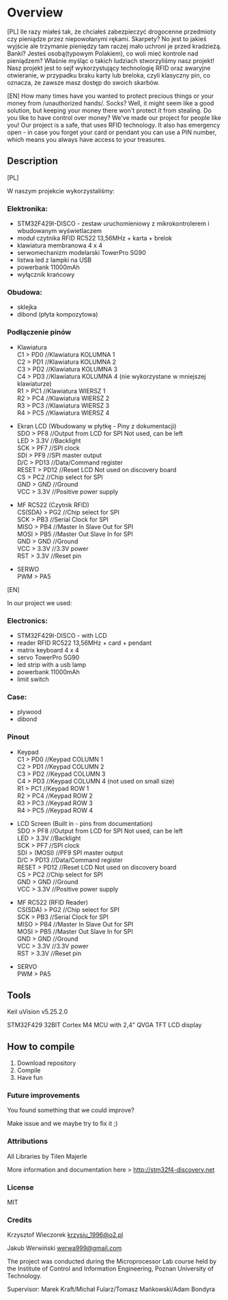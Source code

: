 # Overview 
[PL] 
Ile razy miałeś tak, że chciałeś zabezpieczyć drogocenne przedmioty czy pieniądze przez niepowołanymi rękami. Skarpety? No jest to jakieś wyjście ale trzymanie pieniędzy tam raczej mało uchroni je przed kradzieżą. Banki? Jesteś osobą(typowym Polakiem), co woli mieć kontrole nad pieniądzem? Właśnie myśląc o takich ludziach stworzyliśmy nasz projekt! 
Nasz projekt jest to sejf wykorzystujący technologię RFID oraz awaryjne otwieranie, w przypadku braku karty lub breloka,  czyli klasyczny pin, co oznacza, że zawsze masz dostęp do swoich skarbów. 

[EN]
How many times have you wanted to protect precious things or your money from /unauthorized hands/. Socks? Well, it might seem like a good solution, but keeping your money there won't protect it from stealing. Do you like to have control over money? We've made our project for people like you!
Our project is a safe, that uses RFID technology. It also has emergency open - in case you forget your card or pendant you can use a PIN number, which means you always have access to your treasures.

## Description 
[PL]

W naszym projekcie wykorzystaliśmy: 
### Elektronika:
- STM32F429I-DISCO - zestaw uruchomieniowy z mikrokontrolerem i wbudowanym wyświetlaczem
- moduł czytnika RFID RC522 13,56MHz + karta + brelok
- klawiatura membranowa 4 x 4
- serwomechanizm modelarski TowerPro SG90
- listwa led z lampki na USB
- powerbank 11000mAh
- wyłącznik krańcowy

### Obudowa:
- sklejka 
- dibond (płyta kompozytowa)

### Podłączenie pinów

- Klawiatura<br />
	C1	>	PD0			//Klawiatura KOLUMNA 1<br />
	C2	>	PD1			//Klawiatura KOLUMNA 2<br />
	C3	>	PD2			//Klawiatura KOLUMNA 3<br />
	C4	>	PD3			//Klawiatura KOLUMNA 4 (nie wykorzystane w mniejszej klawiaturze)<br />
	R1	>	PC1			//Klawiatura WIERSZ 1<br />
	R2	>	PC4			//Klawiatura WIERSZ 2<br />
	R3	>	PC3			//Klawiatura WIERSZ 3<br />
	R4	>	PC5			//Klawiatura WIERSZ 4<br />
	
- Ekran LCD (Wbudowany w płytkę - Piny z dokumentacji)<br />
	SDO		>	PF8		//Output from LCD for SPI	Not used, can be left<br />
	LED		>	3.3V	//Backlight	<br />
	SCK		>	PF7		//SPI clock	<br />
	SDI		>	PF9		//SPI master output	<br />
	D/C		>	PD13	//Data/Command register	<br />
	RESET	>	PD12	//Reset LCD	Not used on discovery board<br />
	CS		>	PC2		//Chip select for SPI	<br />
	GND		>	GND		//Ground	<br />
	VCC		>	3.3V	//Positive power supply<br />
	
- MF RC522 (Czytnik RFID)<br />
	CS(SDA)	>	PG2		//Chip select for SPI<br />
	SCK		>	PB3		//Serial Clock for SPI<br />
	MISO	>	PB4		//Master In Slave Out for SPI<br />
	MOSI	>	PB5		//Master Out Slave In for SPI<br />
	GND		>	GND		//Ground<br />
	VCC		>	3.3V	//3.3V power<br />
	RST		>	3.3V	//Reset pin<br />
- SERWO<br />
	PWM		>	PA5<br />

[EN]

In our project we used:
### Electronics:
- STM32F429I-DISCO - with LCD
- reader RFID RC522 13,56MHz + card + pendant
- matrix keyboard 4 x 4
- servo TowerPro SG90
- led strip with a usb lamp
- powerbank 11000mAh
- limit switch

### Case:
- plywood 
- dibond 

### Pinout

- Keypad<br />
	C1	>	PD0			//Keypad COLUMN 1<br />
	C2	>	PD1			//Keypad COLUMN 2<br />
	C3	>	PD2			//Keypad COLUMN 3<br />
	C4	>	PD3			//Keypad COLUMN 4 (not used on small size)<br />
	R1	>	PC1			//Keypad ROW 1<br />
	R2	>	PC4			//Keypad ROW 2<br />
	R3	>	PC3			//Keypad ROW 3<br />
	R4	>	PC5			//Keypad ROW 4<br />
	
- LCD Screen (Built in - pins from documentation)<br />
	SDO		>	PF8		//Output from LCD for SPI	Not used, can be left<br />
	LED		>	3.3V	//Backlight	<br />
	SCK		>	PF7		//SPI clock	<br />
	SDI		>	(MOSI)	//PF9	SPI master output	<br />
	D/C		>	PD13	//Data/Command register	<br />
	RESET	>	PD12	//Reset LCD	Not used on discovery board<br />
	CS		>	PC2		//Chip select for SPI	<br />
	GND		>	GND		//Ground	<br />
	VCC		>	3.3V	//Positive power supply<br />
	
- MF RC522 (RFID Reader)<br />
	CS(SDA)	>	PG2		//Chip select for SPI<br />
	SCK		>	PB3		//Serial Clock for SPI<br />
	MISO	>	PB4		//Master In Slave Out for SPI<br />
	MOSI	>	PB5		//Master Out Slave In for SPI<br />
	GND		>	GND		//Ground<br />
	VCC		>	3.3V	//3.3V power<br />
	RST		>	3.3V	//Reset pin<br />
- SERVO<br />
	PWM		>	PA5<br />

## Tools 
Keil uVision v5.25.2.0

STM32F429 32BIT Cortex M4 MCU with 2,4" QVGA TFT LCD display

## How to compile
1. Download repository
2. Compile
3. Have fun

### Future improvements
You found something that we could improve? 

Make issue and we maybe try to fix it ;)

### Attributions 
All Libraries by Tilen Majerle 


More information and documentation here > http://stm32f4-discovery.net

### License 
MIT

### Credits
Krzysztof Wieczorek <krzysiu_1996@o2.pl>

Jakub Werwiński <werwa999@gmail.com>

The project was conducted during the Microprocessor Lab course held by the Institute of Control and Information Engineering, Poznan University of Technology.

Supervisor: Marek Kraft/Michał Fularz/Tomasz Mańkowski/Adam Bondyra
